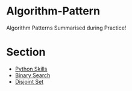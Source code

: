 # Algorithm-Pattern
Algorithm Patterns Summarised during Practice!

# Section
* [Python Skills](./PythonSkills.md)
* [Binary Search](./BinarySearch.md)
* [Disjoint Set](./DisjointSet.md)
